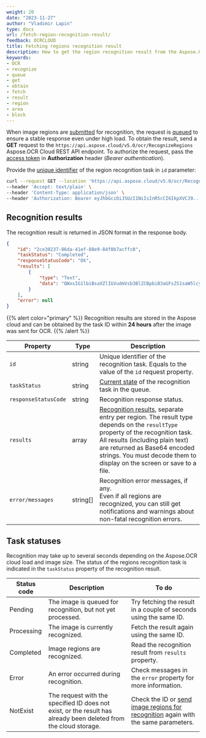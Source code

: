 ```yaml
---
weight: 20
date: "2023-11-27"
author: "Vladimir Lapin"
type: docs
url: /fetch-region-recognition-result/
feedback: OCRCLOUD
title: Fetching regions recognition result
description: How to get the region recognition result from the Aspose.OCR Cloud queue.
keywords:
- OCR
- recognize
- queue
- get
- obtain
- fetch
- result
- region
- area
- block
---
```


When image regions are [submitted](/ocr/send-image-regions-for-recognition/) for recognition, the request is [queued](/ocr/recognition-workflow/) to ensure a stable response even under high load. To obtain the result, send a **GET** request to the `https://api.aspose.cloud/v5.0/ocr/RecognizeRegions` Aspose.OCR Cloud REST API endpoint. To authorize the request, pass the [access token](/ocr/authorization/) in **Authorization** header (_Bearer authentication_).

Provide the [unique identifier](/ocr/send-image-regions-for-recognition/#return-value) of the region recognition task in `id` parameter:

```bash
curl --request GET --location 'https://api.aspose.cloud/v5.0/ocr/RecognizeRegions?id=2ce30237-86da-41ef-88e9-84f0b7acffc0' \
--header 'Accept: text/plain' \
--header 'Content-Type: application/json' \
--header 'Authorization: Bearer eyJhbGciOiJSUzI1NiIsInR5cCI6IkpXVCJ9...Ly6HFO2W3iuX5XvtpjVA5FtYA' \
```

## Recognition results

The recognition result is returned in JSON format in the response body.

```json
{
	"id": "2ce30237-86da-41ef-88e9-84f0b7acffc0",
	"taskStatus": "Completed",
	"responseStatusCode": "Ok",
	"results": [
		{
			"type": "Text",
			"data": "QWxsIG1lbiBsaXZlIGVudmVsb3BlZCBpbiB3aGFsZS1saW5lcy4="
		}
	],
	"error": null
}
```

{{% alert color="primary" %}}
Recognition results are stored in the Aspose cloud and can be obtained by the task ID within **24 hours** after the image was sent for OCR.
{{% /alert %}}

Property | Type | Description
--------- | ---- | -----------
`id` | string | Unique identifier of the recognition task. Equals to the value of the `id` request property.
`taskStatus` | string | [Current state](#task-statuses) of the recognition task in the queue.
`responseStatusCode` | string | Recognition response status.
`results` | array | [Recognition results](/ocr/result-format/), separate entry per region. The result type depends on the `resultType` property of the recognition task.<br />All results (including plain text) are returned as Base64 encoded strings. You must decode them to display on the screen or save to a file.
`error/messages` | string[] | Recognition error messages, if any.<br />Even if all regions are recognized, you can still get notifications and warnings about non-fatal recognition errors.

## Task statuses

Recognition may take up to several seconds depending on the Aspose.OCR cloud load and image size. The status of the regions recognition task is indicated in the `taskStatus` property of the recognition result.

Status code | Description | To do
----------- | ----------- | ------
Pending | The image is queued for recognition, but not yet processed. | Try fetching the result in a couple of seconds using the same ID.
Processing | The image is currently recognized. | Fetch the result again using the same ID.
Completed | Image regions are recognized. | Read the recognition result from `results` property.
Error | An error occurred during recognition. | Check messages in the `error` property for more information.
NotExist | The request with the specified ID does not exist, or the result has already been deleted from the cloud storage. | Check the ID or [send image regions for recognition](/ocr/send-image-regions-for-recognition/) again with the same parameters.
